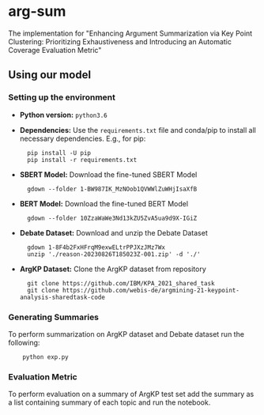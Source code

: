 
# arg-sum

The implementation for  "Enhancing Argument Summarization via Key Point Clustering: Prioritizing Exhaustiveness and Introducing an Automatic Coverage Evaluation Metric"


## Using our model

### Setting up the environment
* __Python version:__ `python3.6`

* __Dependencies:__ Use the `requirements.txt` file and conda/pip to install all necessary dependencies. E.g., for pip:

		pip install -U pip
		pip install -r requirements.txt 

* __SBERT Model:__ Download the fine-tuned SBERT Model 

		gdown --folder 1-BW987IK_MzNOob1QVWWlZuWHjIsaXfB

* __BERT Model:__ Download the fine-tuned BERT Model 

		gdown --folder 10ZzaWaWe3Nd13kZU5ZvA5ua9d9X-IGiZ
		
* __Debate Dataset:__ Download and unzip the Debate Dataset 

		gdown 1-8F4b2FxHFrqM9exwELtrPPJXzJMz7Wx
		unzip './reason-20230826T185023Z-001.zip' -d './'
		

* __ArgKP Dataset:__ Clone the ArgKP dataset from repository 

		git clone https://github.com/IBM/KPA_2021_shared_task
		git clone https://github.com/webis-de/argmining-21-keypoint-analysis-sharedtask-code



### Generating Summaries
To perform summarization on ArgKP dataset and Debate dataset run the following:

		python exp.py

### Evaluation Metric
To perform evaluation on a summary of ArgKP test set add the summary as a list containing summary of each topic and run the notebook.
